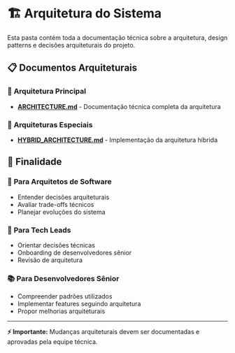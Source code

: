 # 🏗️ Arquitetura do Sistema

Esta pasta contém toda a documentação técnica sobre a arquitetura, design patterns e decisões arquiteturais do projeto.

## 📋 Documentos Arquiteturais

### 🎯 **Arquitetura Principal**

- **[ARCHITECTURE.md](./ARCHITECTURE.md)** - Documentação técnica completa da arquitetura

### 🔄 **Arquiteturas Especiais**

- **[HYBRID_ARCHITECTURE.md](./HYBRID_ARCHITECTURE.md)** - Implementação da arquitetura híbrida

## 🎯 Finalidade

### 🔧 **Para Arquitetos de Software**

- Entender decisões arquiteturais
- Avaliar trade-offs técnicos
- Planejar evoluções do sistema

### 👥 **Para Tech Leads**

- Orientar decisões técnicas
- Onboarding de desenvolvedores sênior
- Revisão de arquitetura

### 📚 **Para Desenvolvedores Sênior**

- Compreender padrões utilizados
- Implementar features seguindo arquitetura
- Propor melhorias arquiteturais

---

**⚡ Importante:** Mudanças arquiteturais devem ser documentadas e aprovadas pela equipe técnica.
